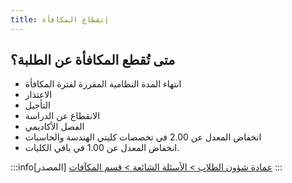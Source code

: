 ```yaml
---
title: إنقطاع المكافأة
---
```


## متى تُقطع المكافأة عن الطلبة؟

- انتهاء المدة النظامية المقررة لفترة المكافأة
- الاعتذار 
- التأجيل
- الانقطاع عن الدراسة
- الفصل الأكاديمي 
- انخفاض المعدل عن 2.00 في تخصصات كليتي الهندسة والحاسبات
- انخفاض المعدل عن 1.00 في باقي الكليات.

:::info[المصدر]
[عمادة شؤون الطلاب > الأسئلة الشائعة >  قسم المكآفات](https://uqu.edu.sa/studaff/App/FAQ/124300)
:::

